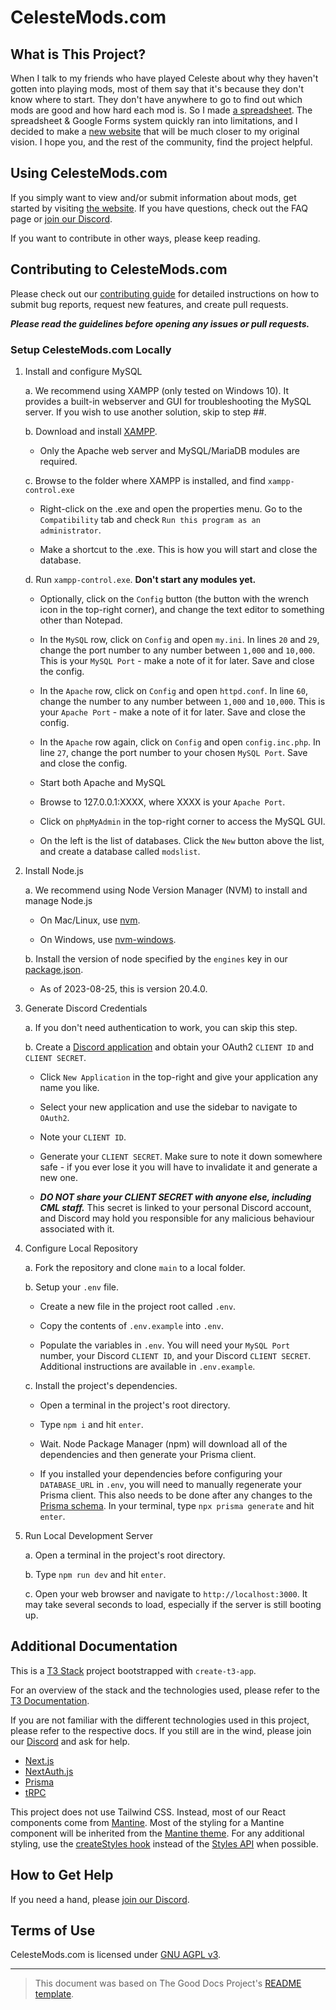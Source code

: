# CelesteMods.com <!--TODO: embed logo here-->


<!--TODO: add table of contents here-->


## What is This Project?
When I talk to my friends who have played Celeste about why they haven't gotten into playing mods, most of them say that it's because they don't know where to start. They don't have anywhere to go to find out which mods are good and how hard each mod is. So I made [a spreadsheet](https://docs.google.com/spreadsheets/d/1_fYM8JABpChRmwvyydB3a6C5AkiFRqYLus4NWHJbJpU/edit#gid=831454936). The spreadsheet & Google Forms system quickly ran into limitations, and I decided to make a [new website](https://celestemods.com) that will be much closer to my original vision. I hope you, and the rest of the community, find the project helpful.


## Using CelesteMods.com
If you simply want to view and/or submit information about mods, get started by visiting [the website](https://celestemods.com). If you have questions, check out the FAQ page or [join our Discord](https://discord.gg/HmQxs3xF3G).
<!--TODO: add link to FAQ page when it is built-->

If you want to contribute in other ways, please keep reading.


## Contributing to CelesteMods.com
Please check out our [contributing guide](/CONTRIBUTING.md) for detailed instructions on how to submit bug reports, request new features, and create pull requests.

***Please read the guidelines before opening any issues or pull requests.***


### Setup CelesteMods.com Locally
1. Install and configure MySQL
    
    a. We recommend using XAMPP (only tested on Windows 10). It provides a built-in webserver and GUI for troubleshooting the MySQL server. If you wish to use another solution, skip to step ##. 
    

    b. Download and install [XAMPP](https://www.apachefriends.org/download.html).
    * Only the Apache web server and MySQL/MariaDB modules are required.


    c. Browse to the folder where XAMPP is installed, and find `xampp-control.exe`

    * Right-click on the .exe and open the properties menu. Go to the `Compatibility` tab and check `Run this program as an administrator`.

    * Make a shortcut to the .exe. This is how you will start and close the database.


    d. Run `xampp-control.exe`. **Don't start any modules yet.**

    * Optionally, click on the `Config` button (the button with the wrench icon in the top-right corner), and change the text editor to something other than Notepad.

    * In the `MySQL` row, click on `Config` and open `my.ini`. In lines `20` and `29`, change the port number to any number between `1,000` and `10,000`. This is your `MySQL Port` - make a note of it for later. Save and close the config.

    * In the `Apache` row, click on `Config` and open `httpd.conf`. In line `60`, change the number to any number between `1,000` and `10,000`. This is your `Apache Port` - make a note of it for later. Save and close the config.

    * In the `Apache` row again, click on `Config` and open `config.inc.php`. In line `27`, change the port number to your chosen `MySQL Port`. Save and close the config.

    * Start both Apache and MySQL

    * Browse to 127.0.0.1:XXXX, where XXXX is your `Apache Port`.

    * Click on `phpMyAdmin` in the top-right corner to access the MySQL GUI.

    * On the left is the list of databases. Click the `New` button above the list, and create a database called `modslist`.


2. Install Node.js

    a. We recommend using Node Version Manager (NVM) to install and manage Node.js

    * On Mac/Linux, use [nvm](https://github.com/nvm-sh/nvm).

    * On Windows, use [nvm-windows](https://github.com/coreybutler/nvm-windows).


    b. Install the version of node specified by the `engines` key in our [package.json](/package.json).
    
    * As of 2023-08-25, this is version 20.4.0.


3. Generate Discord Credentials

    a. If you don't need authentication to work, you can skip this step.


    b. Create a [Discord application](https://discord.com/developers/applications) and obtain your OAuth2 `CLIENT ID` and `CLIENT SECRET`.

    * Click `New Application` in the top-right and give your application any name you like.

    * Select your new application and use the sidebar to navigate to `OAuth2`.

    * Note your `CLIENT ID`.

    * Generate your `CLIENT SECRET`. Make sure to note it down somewhere safe - if you ever lose it you will have to invalidate it and generate a new one.
    
    * ***DO NOT share your CLIENT SECRET with anyone else, including CML staff.*** This secret is linked to your personal Discord account, and Discord may hold you responsible for any malicious behaviour associated with it.


4. Configure Local Repository

    a. Fork the repository and clone `main` to a local folder.
    

    b. Setup your `.env` file.

    * Create a new file in the project root called `.env`.

    * Copy the contents of `.env.example` into `.env`.

    * Populate the variables in `.env`. You will need your `MySQL Port` number, your Discord `CLIENT ID`, and your Discord `CLIENT SECRET`. Additional instructions are available in `.env.example`.


    c. Install the project's dependencies.

    * Open a terminal in the project's root directory.

    * Type `npm i` and hit `enter`.

    * Wait. Node Package Manager (npm) will download all of the dependencies and then generate your Prisma client.

    * If you installed your dependencies before configuring your `DATABASE_URL` in `.env`, you will need to manually regenerate your Prisma client. This also needs to be done after any changes to the [Prisma schema](/prisma/schema.prisma). In your terminal, type `npx prisma generate` and hit `enter`.


5. Run Local Development Server

    a. Open a terminal in the project's root directory.


    b. Type `npm run dev` and hit `enter`.


    c. Open your web browser and navigate to `http://localhost:3000`. It may take several seconds to load, especially if the server is still booting up.


## Additional Documentation

This is a [T3 Stack](https://create.t3.gg/) project bootstrapped with `create-t3-app`.

For an overview of the stack and the technologies used, please refer to the [T3 Documentation](https://create.t3.gg/en/introduction).

If you are not familiar with the different technologies used in this project, please refer to the respective docs. If you still are in the wind, please join our [Discord](https://t3.gg/discord) and ask for help.

- [Next.js](https://nextjs.org)
- [NextAuth.js](https://next-auth.js.org)
- [Prisma](https://prisma.io)
- [tRPC](https://trpc.io)


This project does not use Tailwind CSS. Instead, most of our React components come from [Mantine](https://mantine.dev/pages/basics/). Most of the styling for a Mantine component will be inherited from the [Mantine theme](https://mantine.dev/theming/theme-object/). For any additional styling, use the [createStyles hook](https://mantine.dev/pages/basics/#createstyles) instead of the [Styles API](https://mantine.dev/pages/basics/#styling-components-internals-with-styles-api) when possible.


## How to Get Help
If you need a hand, please [join our Discord](https://discord.gg/HmQxs3xF3G).


## Terms of Use
CelesteMods.com is licensed under [GNU AGPL v3](/LICENSE.md).

---

> This document was based on The Good Docs Project's [README template](https://gitlab.com/tgdp/templates/-/blob/main/readme/template-readme.md).